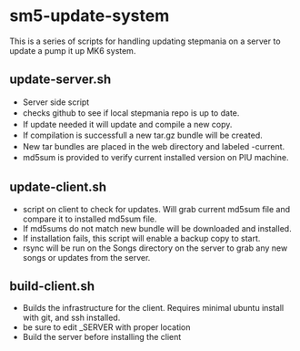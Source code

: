 # sm5-update-system

This is a series of scripts for handling updating stepmania on a server to update a pump it up MK6 system. 

## update-server.sh&nbsp;
<div>

*   <span style="line-height: 19.5px;">Server side script</span>
*   <span style="line-height: 19.5px;">checks github to see if local stepmania repo is up to date.</span>
*   <span style="line-height: 19.5px;">If update needed it will update and compile a new copy.</span>
*   <span style="line-height: 19.5px;">If compilation is successfull a new tar.gz bundle will be created.</span>
*   <span style="line-height: 19.5px;">New tar bundles are placed in the web directory and labeled -current.</span>
*   <span style="line-height: 19.5px;">md5sum is provided to verify current installed version on PIU machine.</span><div>
</div></div>

## update-client.sh
<div>

* <span>script on client to check for updates. Will grab current md5sum file and compare it to installed md5sum file.</span>
* <span>If md5sums do not match new bundle will be downloaded and installed.</span>
* <span>If installation fails, this script will enable a backup copy to start.</span>
* <span>rsync will be run on the Songs directory on the server to grab any new songs or updates from the server.</span>
<div></div></div>

## build-client.sh
<div>

* Builds the infrastructure for the client.  Requires minimal ubuntu install with git, and ssh installed. 
* be sure to edit _SERVER with proper location
* Build the server before installing the client
 
</div>

